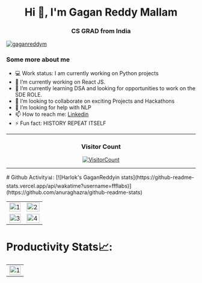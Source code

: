 <h1 align="center">Hi 👋, I'm Gagan Reddy Mallam</h1>
<h3 align="center">CS GRAD from India</h3>

<p align="left"> <a href="https://twitter.com/gaganreddym" target="blank"><img src="https://img.shields.io/twitter/follow/gaganreddym?logo=twitter&style=for-the-badge" alt="gaganreddym" /></a> </p>

### Some more about me
- 💻 Work status: I am currently working on Python projects
- 🔭 I’m currently working on React JS. 
- 🌱 I’m currently learning DSA and looking for opportunities to work on the SDE ROLE. 
- 👯 I’m looking to collaborate on exciting Projects and Hackathons
- 🤔 I’m looking for help with NLP
- 📫 How to reach me: [Linkedin](https://www.linkedin.com/in/gaganreddymallam/)
- ⚡ Fun fact: HISTORY REPEAT ITSELF
  
<hr>

<h3 align="center">Visitor Count</h3>
<a align="center" href="https://profile-counter.glitch.me/{GaganReddyin}/count.svg">
  
  ![VisitorCount](https://profile-counter.glitch.me/{Apurva-tech}/count.svg)  
  
</a>

<hr>
# Github Activity📊:

<table>
  <tr>
    <td><img src="https://github-readme-stats.vercel.app/api?username=GaganReddyin&theme=radical&show_icons=true"  display=block width=100% height=auto  alt="1" ></td>
    <td><img src="https://github-readme-stats.vercel.app/api/top-langs/?username=GaganReddyin&theme=radical&layout=compact&hide=Jupyter%20Notebook"  display=block width=100% height=auto  alt="2" ></td>
   </tr> 
   <tr>
      <td><img src="https://github-readme-streak-stats.herokuapp.com/?user=GaganReddyin&theme=tokyonight"  display=block width=100% height=auto alt="3" ></td>
<td><img src="https://github-readme-stats.vercel.app/api//wakatime?username=mindwrapper&custom_title=Language%20Stats&layout=compact&theme=tokyonight" align="right" display=block width=100% height=auto  alt="4"  >  </td>
[![Harlok's GaganReddyin stats](https://github-readme-stats.vercel.app/api/wakatime?username=ffflabs)](https://github.com/anuraghazra/github-readme-stats)

     
  </tr>
</table>


# Productivity Stats📈:
<table>
  <tr>
    <td><img src="https://github-profile-summary-cards.vercel.app/api/cards/profile-details?username=GaganReddyin&theme=monokai"  display=block width=100% height=auto  alt="1" ></td>
   </tr>
</table>

